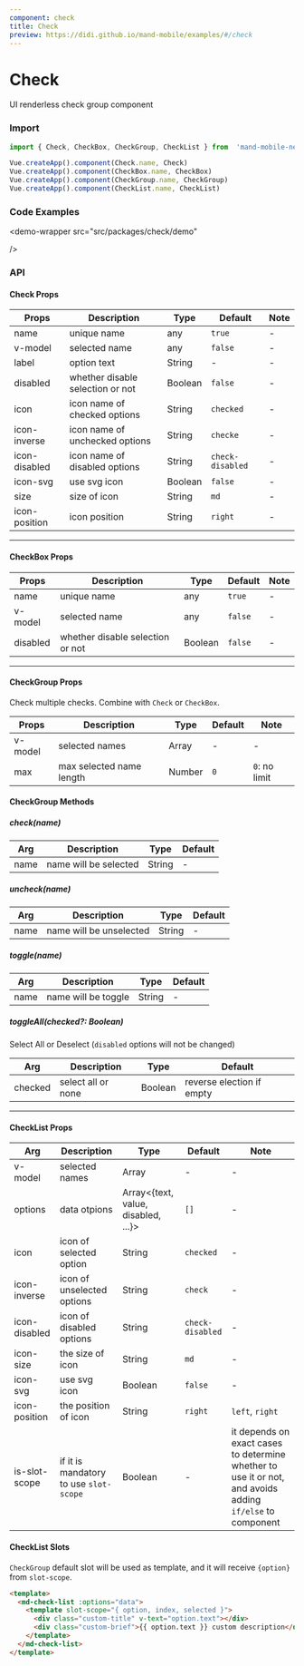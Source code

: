 ```yaml
---
component: check
title: Check
preview: https://didi.github.io/mand-mobile/examples/#/check
---
```


# Check


UI renderless check group component

### Import

```javascript
import { Check, CheckBox, CheckGroup, CheckList } from  'mand-mobile-next'

Vue.createApp().component(Check.name, Check)
Vue.createApp().component(CheckBox.name, CheckBox)
Vue.createApp().component(CheckGroup.name, CheckGroup)
Vue.createApp().component(CheckList.name, CheckList)
```

### Code Examples

<demo-wrapper
  src="src/packages/check/demo"
  
/>



<!-- DEMO -->

### API

#### Check Props
| Props | Description | Type | Default | Note |
|----|-----|------|------|------|
|name|unique name|any|`true`|-|
|v-model|selected name|any|`false`|-|
|label|option text|String|-|-|
|disabled|whether disable selection or not|Boolean|`false`|-|
|icon|icon name of checked options|String|`checked`|-|
|icon-inverse|icon name of unchecked options|String|`checke`|-|
|icon-disabled|icon name of disabled options|String|`check-disabled`|-|
|icon-svg|use svg icon|Boolean|`false`|-|
|size|size of icon|String|`md`|-|
|icon-position|icon position|String|`right`|-|

---

#### CheckBox Props
| Props | Description | Type | Default | Note |
|----|-----|------|------|------|
|name|unique name|any|`true`|-|
|v-model|selected name|any|`false`|-|
|disabled|whether disable selection or not|Boolean|`false`|-|

---

#### CheckGroup Props
Check multiple checks. Combine with `Check` or `CheckBox`.

| Props | Description | Type | Default | Note |
|----|-----|------|------|------|
|v-model|selected names|Array|-|-|
|max|max selected name length|Number|`0`|`0`: no limit|

#### CheckGroup Methods

##### check(name)

| Arg | Description | Type | Default |
|----|-----|------|------|
|name|name will be selected|String|-|

##### uncheck(name)

| Arg | Description | Type | Default |
|----|-----|------|------|
|name|name will be unselected|String|-|

##### toggle(name)

| Arg | Description | Type | Default |
|----|-----|------|------|
|name|name will be toggle|String|-|

##### toggleAll(checked?: Boolean)
Select All or Deselect (`disabled` options will not be changed) 

| Arg | Description | Type | Default |
|----|-----|------|------|
|checked|select all or none|Boolean|reverse election if empty|

---

#### CheckList Props
| Arg | Description | Type | Default | Note |
|----|-----|------|------|------|
|v-model|selected names|Array|-|-|
|options|data otpions|Array<{text, value, disabled, ...}>|`[]`|-|
|icon|icon of selected option|String|`checked`|-|
|icon-inverse|icon of unselected options|String|`check`|-|
|icon-disabled|icon of disabled options|String|`check-disabled`|-|
|icon-size|the size of icon|String|`md`|-|
|icon-svg|use svg icon|Boolean|`false`|-|
|icon-position|the position of icon|String|`right`|`left`, `right`|
|is-slot-scope|if it is mandatory to use `slot-scope`|Boolean|-|it depends on exact cases to determine whether to use it or not, and avoids adding `if/else` to component|

#### CheckList Slots
`CheckGroup` default slot will be used as template, and it will receive `{option}` from `slot-scope`.

```html
<template>
  <md-check-list :options="data">
    <template slot-scope="{ option, index, selected }">
      <div class="custom-title" v-text="option.text"></div>
      <div class="custom-brief">{{ option.text }} custom description</div>
    </template>
  </md-check-list>
</template>
```
